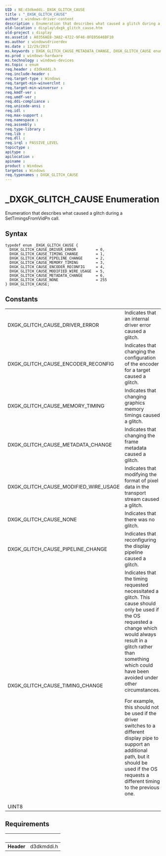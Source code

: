 ```yaml
---
UID : NE:d3dkmddi._DXGK_GLITCH_CAUSE
title : "_DXGK_GLITCH_CAUSE"
author : windows-driver-content
description : Enumeration that describes what caused a glitch during a SetTimingsFromVidPn call.
old-location : display\dxgk_glitch_cause.htm
old-project : display
ms.assetid : A0356AE8-3A82-4722-9F46-8FE05646BF10
ms.author : windowsdriverdev
ms.date : 12/29/2017
ms.keywords : DXGK_GLITCH_CAUSE_METADATA_CHANGE, DXGK_GLITCH_CAUSE enumeration [Display Devices], d3dkmddi/DXGK_GLITCH_CAUSE, DXGK_GLITCH_CAUSE_MEMORY_TIMING, d3dkmddi/DXGK_GLITCH_CAUSE_MODIFIED_WIRE_USAGE, DXGK_GLITCH_CAUSE_NONE, DXGK_GLITCH_CAUSE_PIPELINE_CHANGE, display.dxgk_glitch_cause, DXGK_GLITCH_CAUSE_TIMING_CHANGE, DXGK_GLITCH_CAUSE, d3dkmddi/DXGK_GLITCH_CAUSE_TIMING_CHANGE, DXGK_GLITCH_CAUSE_DRIVER_ERROR, d3dkmddi/DXGK_GLITCH_CAUSE_MEMORY_TIMING, _DXGK_GLITCH_CAUSE, d3dkmddi/DXGK_GLITCH_CAUSE_PIPELINE_CHANGE, d3dkmddi/DXGK_GLITCH_CAUSE_NONE, DXGK_GLITCH_CAUSE_ENCODER_RECONFIG, DXGK_GLITCH_CAUSE_MODIFIED_WIRE_USAGE, d3dkmddi/DXGK_GLITCH_CAUSE_METADATA_CHANGE, d3dkmddi/DXGK_GLITCH_CAUSE_DRIVER_ERROR, d3dkmddi/DXGK_GLITCH_CAUSE_ENCODER_RECONFIG
ms.prod : windows-hardware
ms.technology : windows-devices
ms.topic : enum
req.header : d3dkmddi.h
req.include-header : 
req.target-type : Windows
req.target-min-winverclnt : 
req.target-min-winversvr : 
req.kmdf-ver : 
req.umdf-ver : 
req.ddi-compliance : 
req.unicode-ansi : 
req.idl : 
req.max-support : 
req.namespace : 
req.assembly : 
req.type-library : 
req.lib : 
req.dll : 
req.irql : PASSIVE_LEVEL
topictype : 
apitype : 
apilocation : 
apiname : 
product : Windows
targetos : Windows
req.typenames : DXGK_GLITCH_CAUSE
---
```


# _DXGK_GLITCH_CAUSE Enumeration
Enumeration that describes what caused a glitch during a SetTimingsFromVidPn call.

## Syntax
````
typedef enum _DXGK_GLITCH_CAUSE { 
  DXGK_GLITCH_CAUSE_DRIVER_ERROR         = 0,
  DXGK_GLITCH_CAUSE_TIMING_CHANGE        = 1,
  DXGK_GLITCH_CAUSE_PIPELINE_CHANGE      = 2,
  DXGK_GLITCH_CAUSE_MEMORY_TIMING        = 3,
  DXGK_GLITCH_CAUSE_ENCODER_RECONFIG     = 4,
  DXGK_GLITCH_CAUSE_MODIFIED_WIRE_USAGE  = 5,
  DXGK_GLITCH_CAUSE_METADATA_CHANGE      = 6,
  DXGK_GLITCH_CAUSE_NONE                 = 255
} DXGK_GLITCH_CAUSE;
````

## Constants

<table>

<tr>
<td>DXGK_GLITCH_CAUSE_DRIVER_ERROR</td>
<td>Indicates that an internal driver error caused a glitch.</td>
</tr>

<tr>
<td>DXGK_GLITCH_CAUSE_ENCODER_RECONFIG</td>
<td>Indicates that changing the configuration of the encoder for a target caused a glitch.</td>
</tr>

<tr>
<td>DXGK_GLITCH_CAUSE_MEMORY_TIMING</td>
<td>Indicates that changing graphics memory timings caused a glitch.</td>
</tr>

<tr>
<td>DXGK_GLITCH_CAUSE_METADATA_CHANGE</td>
<td>Indicates that changing the frame metadata caused a glitch.</td>
</tr>

<tr>
<td>DXGK_GLITCH_CAUSE_MODIFIED_WIRE_USAGE</td>
<td>Indicates that modifying the format of pixel data in the transport stream caused a glitch.</td>
</tr>

<tr>
<td>DXGK_GLITCH_CAUSE_NONE</td>
<td>Indicates that there was no glitch.</td>
</tr>

<tr>
<td>DXGK_GLITCH_CAUSE_PIPELINE_CHANGE</td>
<td>Indicates that reconfiguring the display pipeline caused a glitch.</td>
</tr>

<tr>
<td>DXGK_GLITCH_CAUSE_TIMING_CHANGE</td>
<td>Indicates that the timing requested necessitated a glitch.  This cause should only be used if the OS requested a change which would always result in a glitch rather than something which could have been avoided under other circumstances.  

For example, this should not be used if the driver switches to a different display pipe to support an additional path, but it should be used if the OS requests a different timing to the previous one.</td>
</tr>

<tr>
<td>UINT8</td>
<td></td>
</tr>
</table>


## Requirements
| &nbsp; | &nbsp; |
| ---- |:---- |
| **Header** | d3dkmddi.h |